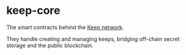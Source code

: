 # keep-core

The smart contracts behind the [Keep network].

They handle creating and managing keeps, bridging off-chain secret storage
and the public blockchain.

  [Keep network]: https://keep.network
